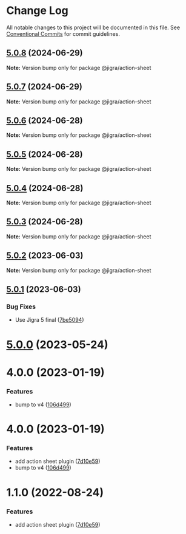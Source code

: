 # Change Log

All notable changes to this project will be documented in this file.
See [Conventional Commits](https://conventionalcommits.org) for commit guidelines.

## [5.0.8](https://github.com/familyjs/jigra-plugins/compare/@jigra/action-sheet@5.0.7...@jigra/action-sheet@5.0.8) (2024-06-29)

**Note:** Version bump only for package @jigra/action-sheet

## [5.0.7](https://github.com/familyjs/jigra-plugins/compare/@jigra/action-sheet@5.0.6...@jigra/action-sheet@5.0.7) (2024-06-29)

**Note:** Version bump only for package @jigra/action-sheet

## [5.0.6](https://github.com/familyjs/jigra-plugins/compare/@jigra/action-sheet@5.0.5...@jigra/action-sheet@5.0.6) (2024-06-28)

**Note:** Version bump only for package @jigra/action-sheet

## [5.0.5](https://github.com/familyjs/jigra-plugins/compare/@jigra/action-sheet@5.0.4...@jigra/action-sheet@5.0.5) (2024-06-28)

**Note:** Version bump only for package @jigra/action-sheet

## [5.0.4](https://github.com/familyjs/jigra-plugins/compare/@jigra/action-sheet@5.0.3...@jigra/action-sheet@5.0.4) (2024-06-28)

**Note:** Version bump only for package @jigra/action-sheet

## [5.0.3](https://github.com/familyjs/jigra-plugins/compare/@jigra/action-sheet@5.0.2...@jigra/action-sheet@5.0.3) (2024-06-28)

**Note:** Version bump only for package @jigra/action-sheet

## [5.0.2](https://github.com/familyjs/jigra-plugins/compare/@jigra/action-sheet@5.0.1...@jigra/action-sheet@5.0.2) (2023-06-03)

**Note:** Version bump only for package @jigra/action-sheet

## [5.0.1](https://github.com/familyjs/jigra-plugins/compare/@jigra/action-sheet@5.0.0...@jigra/action-sheet@5.0.1) (2023-06-03)

### Bug Fixes

- Use Jigra 5 final ([7be5094](https://github.com/familyjs/jigra-plugins/commit/7be509425c5cc9f21b1f9e78794b2c6b76ca7702))

# [5.0.0](https://github.com/familyjs/jigra-plugins/compare/@jigra/action-sheet@1.1.0...@jigra/action-sheet@5.0.0) (2023-05-24)

# 4.0.0 (2023-01-19)

### Features

- bump to v4 ([106d499](https://github.com/familyjs/jigra-plugins/commit/106d49991e82a0505a82571530b73fcda020e7e4))

# 4.0.0 (2023-01-19)

### Features

- add action sheet plugin ([7d10e59](https://github.com/navify/jigra-plugins/commit/7d10e596f8731f79d9fed4082a5d06db679a8522))
- bump to v4 ([106d499](https://github.com/navify/jigra-plugins/commit/106d49991e82a0505a82571530b73fcda020e7e4))

# 1.1.0 (2022-08-24)

### Features

- add action sheet plugin ([7d10e59](https://github.com/navify/jigra-plugins/commit/7d10e596f8731f79d9fed4082a5d06db679a8522))
